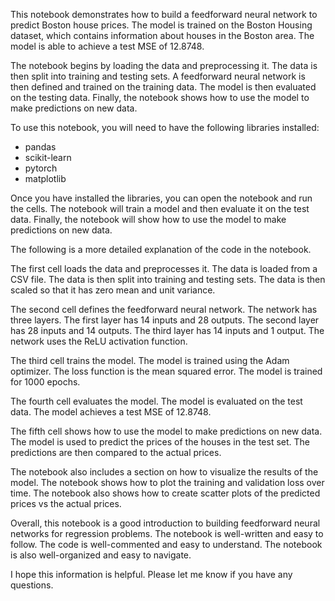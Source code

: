 This notebook demonstrates how to build a feedforward neural network to predict Boston house prices. The model is trained on the Boston Housing dataset, which contains information about houses in the Boston area. The model is able to achieve a test MSE of 12.8748.

The notebook begins by loading the data and preprocessing it. The data is then split into training and testing sets. A feedforward neural network is then defined and trained on the training data. The model is then evaluated on the testing data. Finally, the notebook shows how to use the model to make predictions on new data.

To use this notebook, you will need to have the following libraries installed:

* pandas
* scikit-learn
* pytorch
* matplotlib

Once you have installed the libraries, you can open the notebook and run the cells. The notebook will train a model and then evaluate it on the test data. Finally, the notebook will show how to use the model to make predictions on new data.

The following is a more detailed explanation of the code in the notebook.

The first cell loads the data and preprocesses it. The data is loaded from a CSV file. The data is then split into training and testing sets. The data is then scaled so that it has zero mean and unit variance.

The second cell defines the feedforward neural network. The network has three layers. The first layer has 14 inputs and 28 outputs. The second layer has 28 inputs and 14 outputs. The third layer has 14 inputs and 1 output. The network uses the ReLU activation function.

The third cell trains the model. The model is trained using the Adam optimizer. The loss function is the mean squared error. The model is trained for 1000 epochs.

The fourth cell evaluates the model. The model is evaluated on the test data. The model achieves a test MSE of 12.8748.

The fifth cell shows how to use the model to make predictions on new data. The model is used to predict the prices of the houses in the test set. The predictions are then compared to the actual prices.

The notebook also includes a section on how to visualize the results of the model. The notebook shows how to plot the training and validation loss over time. The notebook also shows how to create scatter plots of the predicted prices vs the actual prices.

Overall, this notebook is a good introduction to building feedforward neural networks for regression problems. The notebook is well-written and easy to follow. The code is well-commented and easy to understand. The notebook is also well-organized and easy to navigate.

I hope this information is helpful. Please let me know if you have any questions.
